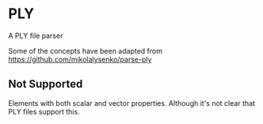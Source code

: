 # PLY

A PLY file parser

Some of the concepts have been adapted from https://github.com/mikolalysenko/parse-ply

## Not Supported

Elements with both scalar and vector properties. Although it's not clear that PLY files support this.
